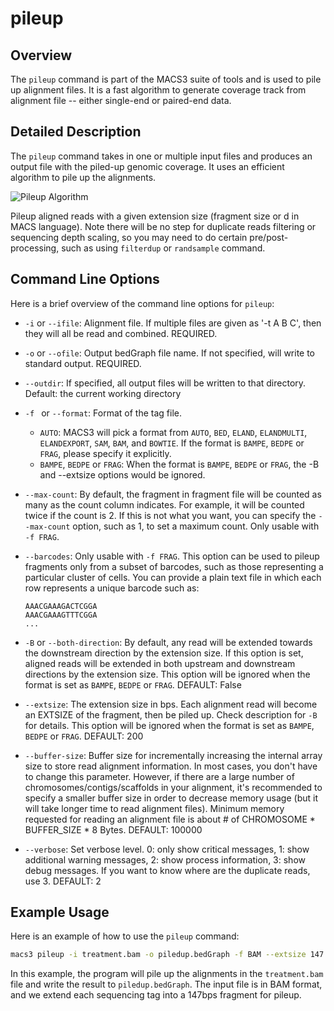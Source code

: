 # pileup

## Overview
The `pileup` command is part of the MACS3 suite of tools and is used
to pile up alignment files. It is a fast algorithm to generate
coverage track from alignment file -- either single-end or paired-end
data.

## Detailed Description

The `pileup` command takes in one or multiple input files and produces
an output file with the piled-up genomic coverage. It uses an
efficient algorithm to pile up the alignments.

![Pileup Algorithm](pileup.png)

Pileup aligned reads with a given extension size (fragment size or d
in MACS language). Note there will be no step for duplicate reads
filtering or sequencing depth scaling, so you may need to do certain
pre/post-processing, such as using `filterdup` or `randsample`
command. 

## Command Line Options

Here is a brief overview of the command line options for `pileup`:

- `-i` or `--ifile`: Alignment file. If multiple files are given as
  '-t A B C', then they will all be read and combined. REQUIRED. 
- `-o` or `--ofile`: Output bedGraph file name. If not specified, will
  write to standard output. REQUIRED. 
- `--outdir`: If specified, all output files will be written to that
  directory. Default: the current working directory 
- `-f ` or `--format`: Format of the tag file.
  - `AUTO`: MACS3 will pick a format from `AUTO`, `BED`, `ELAND`,
    `ELANDMULTI`, `ELANDEXPORT`, `SAM`, `BAM`, and `BOWTIE`. If the
    format is `BAMPE`, `BEDPE` or `FRAG`, please specify it
    explicitly.
  - `BAMPE`, `BEDPE` or `FRAG`: When the format is `BAMPE`, `BEDPE` or
    `FRAG`, the -B and --extsize options would be ignored.
- `--max-count`: By default, the fragment in fragment file will be
  counted as many as the count column indicates. For example, it will
  be counted twice if the count is 2. If this is not what you want,
  you can specify the `--max-count` option, such as 1, to set a
  maximum count. Only usable with `-f FRAG`.
- `--barcodes`: Only usable with `-f FRAG`. This option can be used to
  pileup fragments only from a subset of barcodes, such as those
  representing a particular cluster of cells. You can provide a plain
  text file in which each row represents a unique barcode such as:
	
  ```
  AAACGAAAGACTCGGA
  AAACGAAAGTTTCGGA
  ...
  ```
- `-B` or `--both-direction`: By default, any read will be extended
  towards the downstream direction by the extension size. If this
  option is set, aligned reads will be extended in both upstream and
  downstream directions by the extension size. This option will be
  ignored when the format is set as `BAMPE`, `BEDPE` or
  `FRAG`. DEFAULT: False
- `--extsize`: The extension size in bps. Each alignment read will
  become an EXTSIZE of the fragment, then be piled up. Check
  description for `-B` for details. This option will be ignored when the
  format is set as `BAMPE`, `BEDPE` or `FRAG`. DEFAULT: 200 
- `--buffer-size`: Buffer size for incrementally increasing the
  internal array size to store read alignment information. In most
  cases, you don't have to change this parameter. However, if there
  are a large number of chromosomes/contigs/scaffolds in your
  alignment, it's recommended to specify a smaller buffer size in
  order to decrease memory usage (but it will take longer time to read
  alignment files). Minimum memory requested for reading an alignment
  file is about # of CHROMOSOME * BUFFER_SIZE * 8 Bytes. DEFAULT:
  100000 
- `--verbose`: Set verbose level. 0: only show critical messages, 1:
  show additional warning messages, 2: show process information, 3:
  show debug messages. If you want to know where are the duplicate
  reads, use 3. DEFAULT: 2 

## Example Usage

Here is an example of how to use the `pileup` command:

```bash
macs3 pileup -i treatment.bam -o piledup.bedGraph -f BAM --extsize 147
```

In this example, the program will pile up the alignments in the
`treatment.bam` file and write the result to `piledup.bedGraph`. The
input file is in BAM format, and we extend each sequencing tag into a
147bps fragment for pileup.
